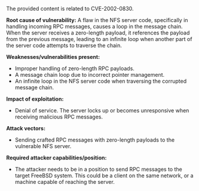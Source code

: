 The provided content is related to CVE-2002-0830.

**Root cause of vulnerability:**
A flaw in the NFS server code, specifically in handling incoming RPC messages, causes a loop in the message chain. When the server receives a zero-length payload, it references the payload from the previous message, leading to an infinite loop when another part of the server code attempts to traverse the chain.

**Weaknesses/vulnerabilities present:**
- Improper handling of zero-length RPC payloads.
- A message chain loop due to incorrect pointer management.
- An infinite loop in the NFS server code when traversing the corrupted message chain.

**Impact of exploitation:**
- Denial of service. The server locks up or becomes unresponsive when receiving malicious RPC messages.

**Attack vectors:**
- Sending crafted RPC messages with zero-length payloads to the vulnerable NFS server.

**Required attacker capabilities/position:**
- The attacker needs to be in a position to send RPC messages to the target FreeBSD system. This could be a client on the same network, or a machine capable of reaching the server.